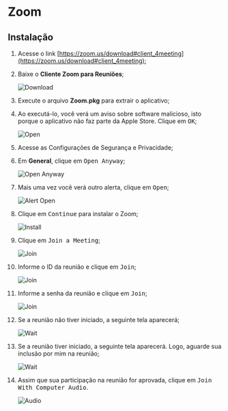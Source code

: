 # Zoom

## Instalação

1. Acesse o link [https://zoom.us/download#client_4meeting](https://zoom.us/download#client_4meeting);
2. Baixe o __Cliente Zoom para Reuniões__;

    ![Download](./images/download.png)

3. Execute o arquivo __Zoom.pkg__ para extrair o aplicativo;
4. Ao executá-lo, você verá um aviso sobre software malicioso, isto porque o aplicativo não faz parte da Apple Store. Clique em <kbd>OK</kbd>;

    ![Open](./images/open.png)

5. Acesse as Configurações de Segurança e Privacidade;
6. Em __General__, clique em <kbd>Open Anyway</kbd>;

    ![Open Anyway](./images/open_anyway.png)

7. Mais uma vez você verá outro alerta, clique em <kbd>Open</kbd>;

    ![Alert Open](./images/open_confirm.png)

8. Clique em <kbd>Continue</kbd> para instalar o Zoom;

    ![Install](./images/install.png)

9. Clique em <kbd>Join a Meeting</kbd>;

    ![Join](./images/join.png)

10. Informe o ID da reunião e clique em <kbd>Join</kbd>;

    ![Join](./images/join_id.png)

11. Informe a senha da reunião e clique em <kbd>Join</kbd>;

    ![Join](./images/join_password.png)

12. Se a reunião não tiver iniciado, a seguinte tela aparecerá;

    ![Wait](./images/wait.png)

13. Se a reunião tiver iniciado, a seguinte tela aparecerá. Logo, aguarde sua inclusão por mim na reunião;

    ![Wait](./images/waiting_room.png)

14. Assim que sua participação na reunião for aprovada, clique em <kbd>Join With Computer Audio</kbd>.

    ![Audio](./images/join_with_mic.png)